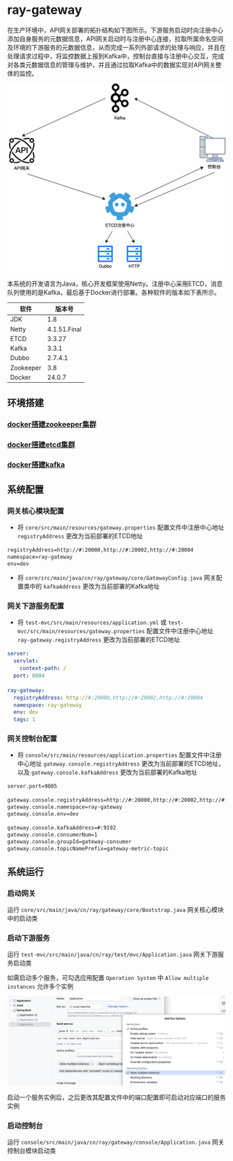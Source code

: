 # ray-gateway
在生产环境中，API网关部署的拓扑结构如下图所示。下游服务启动时向注册中心添加自身服务的元数据信息，API网关启动时与注册中心连接，拉取所属命名空间及环境的下游服务的元数据信息，从而完成一系列外部请求的处理与响应，并且在处理请求过程中，将监控数据上报到Kafka中，控制台直接与注册中心交互，完成对各类元数据信息的管理与维护，并且通过拉取Kafka中的数据实现对API网关整体的监控。

![API网关部署拓扑图](docs/images/deployment_topology.png)

本系统的开发语言为Java，核心开发框架使用Netty。注册中心采用ETCD，消息队列使用的是Kafka，最后基于Docker进行部署。各种软件的版本如下表所示。

| 软件      | 版本号       |
| --------- | ------------ |
| JDK       | 1.8          |
| Netty     | 4.1.51.Final |
| ETCD      | 3.3.27       |
| Kafka     | 3.3.1        |
| Dubbo     | 2.7.4.1      |
| Zookeeper | 3.8          |
| Docker    | 24.0.7       |

## 环境搭建
### [docker搭建zookeeper集群](https://www.sherry.zone/posts/65774202.html)

### [docker搭建etcd集群](https://www.sherry.zone/posts/e1b193a2.html)

### [docker搭建kafka](https://www.sherry.zone/posts/e59f4313.html)

## 系统配置

### 网关核心模块配置

- 将 `core/src/main/resources/gateway.properties` 配置文件中注册中心地址 `registryAddress` 更改为当前部署的ETCD地址

```Properties
registryAddress=http://#:20000,http://#:20002,http://#:20004
namespace=ray-gateway
env=dev
```

- 将 `core/src/main/java/cn/ray/gateway/core/GatewayConfig.java` 网关配置类中的 `kafkaAddress` 更改为当前部署的Kafka地址

### 网关下游服务配置

- 将 `test-mvc/src/main/resources/application.yml` 或 `test-mvc/src/main/resources/gateway.properties` 配置文件中注册中心地址 `ray-gateway.registryAddress` 更改为当前部署的ETCD地址

```yaml
server:
  servlet:
    context-path: /
  port: 8084

ray-gateway:
  registryAddress: http://#:20000,http://#:20002,http://#:20004
  namespace: ray-gateway
  env: dev
  tags: 1
```

### 网关控制台配置

- 将 `console/src/main/resources/application.properties` 配置文件中注册中心地址 `gateway.console.registryAddress` 更改为当前部署的ETCD地址，以及 `gateway.console.kafkaAddress` 更改为当前部署的Kafka地址

```Properties
server.port=9005

gateway.console.registryAddress=http://#:20000,http://#:20002,http://#:20004
gateway.console.namespace=ray-gateway
gateway.console.env=dev

gateway.console.kafkaAddress=#:9192
gateway.console.consumerNum=1
gateway.console.groupId=gateway-consumer
gateway.console.topicNamePrefix=gateway-metric-topic
```

## 系统运行

### 启动网关

运行 `core/src/main/java/cn/ray/gateway/core/Bootstrap.java` 网关核心模块中的启动类

### 启动下游服务

运行 `test-mvc/src/main/java/cn/ray/test/mvc/Application.java` 网关下游服务启动类

如需启动多个服务，可勾选应用配置 `Operation System` 中 `Allow multiple instances` 允许多个实例

![允许多个服务实例运行](docs/images/allow_multiple_instances.png)

启动一个服务实例后，之后更改其配置文件中的端口配置即可启动对应端口的服务实例

### 启动控制台

运行 `console/src/main/java/cn/ray/gateway/console/Application.java` 网关控制台模块启动类